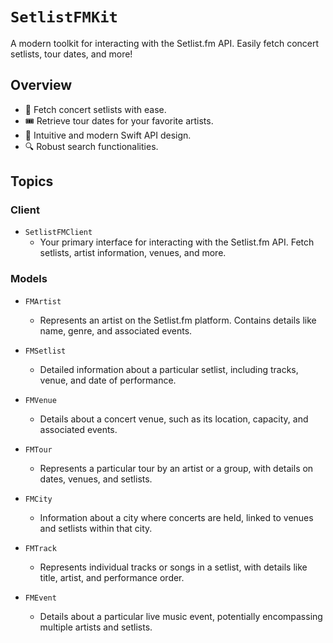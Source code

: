# ``SetlistFMKit``

A modern toolkit for interacting with the Setlist.fm API. Easily fetch concert setlists, tour dates, and more!

## Overview

- 🎤 Fetch concert setlists with ease.
- 🎟 Retrieve tour dates for your favorite artists.
- 🎸 Intuitive and modern Swift API design.
- 🔍 Robust search functionalities.

## Topics

### Client

- ``SetlistFMClient``
  - Your primary interface for interacting with the Setlist.fm API. Fetch setlists, artist information, venues, and more.

### Models

- ``FMArtist``
  - Represents an artist on the Setlist.fm platform. Contains details like name, genre, and associated events.
  
- ``FMSetlist``
  - Detailed information about a particular setlist, including tracks, venue, and date of performance.

- ``FMVenue``
  - Details about a concert venue, such as its location, capacity, and associated events.

- ``FMTour``
  - Represents a particular tour by an artist or a group, with details on dates, venues, and setlists.

- ``FMCity``
  - Information about a city where concerts are held, linked to venues and setlists within that city.

- ``FMTrack``
  - Represents individual tracks or songs in a setlist, with details like title, artist, and performance order.

- ``FMEvent``
  - Details about a particular live music event, potentially encompassing multiple artists and setlists.

